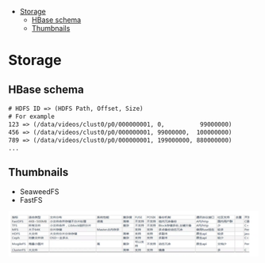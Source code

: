 - [Storage](#storage)
  - [HBase schema](#hbase-schema)
  - [Thumbnails](#thumbnails)

# Storage
## HBase schema

```
# HDFS ID => (HDFS Path, Offset, Size)
# For example
123 => (/data/videos/clust0/p0/000000001, 0,          99000000)
456 => (/data/videos/clust0/p0/000000001, 99000000,  100000000)
789 => (/data/videos/clust0/p0/000000001, 199000000, 880000000)
...

```

## Thumbnails

* SeaweedFS
* FastFS

![](../.gitbook/assets/online_video_distributedfilesystems.png)
